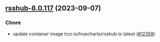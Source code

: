 

## [rsshub-8.0.117](https://github.com/truecharts/charts/compare/rsshub-8.0.116...rsshub-8.0.117) (2023-09-07)

### Chore

- update container image tccr.io/truecharts/rsshub to latest ([#12359](https://github.com/truecharts/charts/issues/12359))
  
  